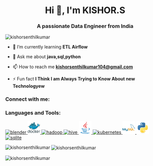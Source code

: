 <h1 align="center">Hi 👋, I'm KISHOR.S</h1>
<h3 align="center">A passionate Data Engineer from India</h3>

<p align="left"> <img src="https://komarev.com/ghpvc/?username=kishorsenthilkumar&label=Profile%20views&color=0e75b6&style=flat" alt="kishorsenthilkumar" /> </p>

- 🌱 I’m currently learning **ETL Airflow**

- 💬 Ask me about **java,sql,python**

- 📫 How to reach me **kishorsenthilkumar104@gmail.com**

- ⚡ Fun fact **I Think I am Always Trying to Know About new Technologyew**

<h3 align="left">Connect with me:</h3>
<p align="left">
</p>

<h3 align="left">Languages and Tools:</h3>
<p align="left"> <a href="https://www.blender.org/" target="_blank" rel="noreferrer"> <img src="https://download.blender.org/branding/community/blender_community_badge_white.svg" alt="blender" width="40" height="40"/> </a> <a href="https://www.docker.com/" target="_blank" rel="noreferrer"> <img src="https://raw.githubusercontent.com/devicons/devicon/master/icons/docker/docker-original-wordmark.svg" alt="docker" width="40" height="40"/> </a> <a href="https://hadoop.apache.org/" target="_blank" rel="noreferrer"> <img src="https://www.vectorlogo.zone/logos/apache_hadoop/apache_hadoop-icon.svg" alt="hadoop" width="40" height="40"/> </a> <a href="https://hive.apache.org/" target="_blank" rel="noreferrer"> <img src="https://www.vectorlogo.zone/logos/apache_hive/apache_hive-icon.svg" alt="hive" width="40" height="40"/> </a> <a href="https://www.java.com" target="_blank" rel="noreferrer"> <img src="https://raw.githubusercontent.com/devicons/devicon/master/icons/java/java-original.svg" alt="java" width="40" height="40"/> </a> <a href="https://kubernetes.io" target="_blank" rel="noreferrer"> <img src="https://www.vectorlogo.zone/logos/kubernetes/kubernetes-icon.svg" alt="kubernetes" width="40" height="40"/> </a> <a href="https://www.mysql.com/" target="_blank" rel="noreferrer"> <img src="https://raw.githubusercontent.com/devicons/devicon/master/icons/mysql/mysql-original-wordmark.svg" alt="mysql" width="40" height="40"/> </a> <a href="https://www.python.org" target="_blank" rel="noreferrer"> <img src="https://raw.githubusercontent.com/devicons/devicon/master/icons/python/python-original.svg" alt="python" width="40" height="40"/> </a> <a href="https://www.sqlite.org/" target="_blank" rel="noreferrer"> <img src="https://www.vectorlogo.zone/logos/sqlite/sqlite-icon.svg" alt="sqlite" width="40" height="40"/> </a> </p>

<p><img align="left" src="https://github-readme-stats.vercel.app/api/top-langs?username=kishorsenthilkumar&show_icons=true&locale=en&layout=compact" alt="kishorsenthilkumar" /></p>

<p>&nbsp;<img align="center" src="https://github-readme-stats.vercel.app/api?username=kishorsenthilkumar&show_icons=true&locale=en" alt="kishorsenthilkumar" /></p>

<p><img align="center" src="https://github-readme-streak-stats.herokuapp.com/?user=kishorsenthilkumar&" alt="kishorsenthilkumar" /></p>
